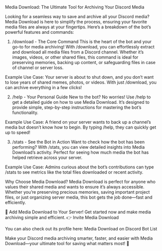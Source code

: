 Media Download: The Ultimate Tool for Archiving Your Discord Media

Looking for a seamless way to save and archive all your Discord media? Media Download is here to simplify the process, ensuring your favorite media files are always at your fingertips. Here’s a breakdown of the bot’s powerful features and commands:

1. /download - The Core Command
This is the heart of the bot and your go-to for media archiving! With /download, you can effortlessly extract and download all media files from a Discord channel. Whether it’s images, videos, or other shared files, this command is ideal for preserving memories, backing up content, or safeguarding files in case of channel or server loss.

Example Use Case:
Your server is about to shut down, and you don’t want to lose years of shared memes, photos, or videos. With just /download, you can archive everything in a few clicks!

2. /help - Your Personal Guide
New to the bot? No worries! Use /help to get a detailed guide on how to use Media Download. It’s designed to provide simple, step-by-step instructions for mastering the bot’s functionality.

Example Use Case:
A friend on your server wants to back up a channel’s media but doesn’t know how to begin. By typing /help, they can quickly get up to speed!

3. /stats - See the Bot in Action
Want to check how the bot has been performing? With /stats, you can view detailed insights into Media Download’s activity. Perfect for seeing how much media the bot has helped retrieve across your server.

Example Use Case:
Admins curious about the bot’s contributions can type /stats to see metrics like the total files downloaded or recent activity.

Why Choose Media Download?
Media Download is perfect for anyone who values their shared media and wants to ensure it’s always accessible. Whether you’re preserving precious memories, saving important project files, or just organizing server media, this bot gets the job done—fast and efficiently.

🚀 Add Media Download to Your Server!
Get started now and make media archiving simple and efficient.
👉 Invite Media Download

You can also check out its profile here: Media Download on Discord Bot List

Make your Discord media archiving smarter, faster, and easier with Media Download—your ultimate tool for saving what matters most! 🌟
